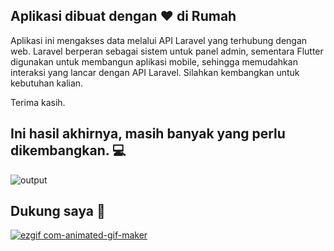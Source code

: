 ## Aplikasi dibuat dengan ♥️ di Rumah
Aplikasi ini mengakses data melalui API Laravel yang terhubung dengan web. Laravel berperan sebagai sistem untuk panel admin, sementara Flutter digunakan untuk membangun aplikasi mobile, sehingga memudahkan interaksi yang lancar dengan API Laravel. Silahkan kembangkan untuk kebutuhan kalian.

Terima kasih.

## Ini hasil akhirnya, masih banyak yang perlu dikembangkan. 💻
![output](https://github.com/user-attachments/assets/317129d4-1d47-4363-82a5-166376053233)

## Dukung saya 💸
[![ezgif com-animated-gif-maker](https://github.com/user-attachments/assets/17497ff2-bdb1-4b98-979a-8c6adf47969a)](https://saweria.co/pulpjetty)
